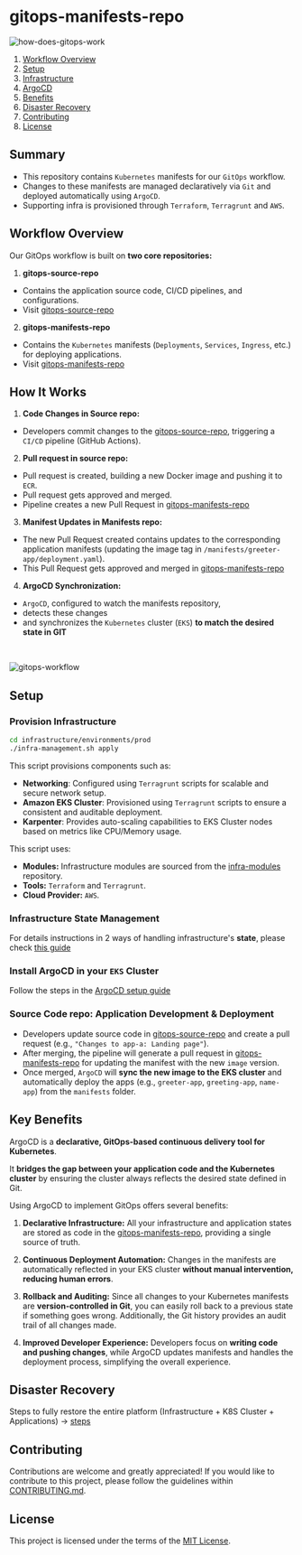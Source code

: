# gitops-manifests-repo

![how-does-gitops-work](https://github.com/user-attachments/assets/46b60c9a-3c8b-4ecc-a853-a13debff154b)

1. [Workflow Overview](#workflow_overview)
1. [Setup](#setup)
1. [Infrastructure](#infrastructure)
1. [ArgoCD](#argocd)
1. [Benefits](#benefits)
1. [Disaster Recovery](#disaster_recovery)
1. [Contributing](#contributing)
1. [License](#license)

## Summary

- This repository contains `Kubernetes` manifests for our `GitOps` workflow.
- Changes to these manifests are managed declaratively via `Git` and deployed automatically using `ArgoCD`.
- Supporting infra is provisioned through `Terraform`, `Terragrunt` and `AWS`.

## Workflow Overview

Our GitOps workflow is built on **two core repositories:**

1. **gitops-source-repo**

- Contains the application source code, CI/CD pipelines, and configurations.
- Visit [gitops-source-repo](https://github.com/juanroldan1989/gitops-source-repo)

2. **gitops-manifests-repo**

- Contains the `Kubernetes` manifests (`Deployments`, `Services`, `Ingress`, etc.) for deploying applications.
- Visit [gitops-manifests-repo](https://github.com/juanroldan1989/gitops-manifests-repo)

## How It Works

1. **Code Changes in Source repo:**

- Developers commit changes to the [gitops-source-repo](https://github.com/juanroldan1989/gitops-source-repo), triggering a `CI/CD` pipeline (GitHub Actions).

2. **Pull request in source repo:**

- Pull request is created, building a new Docker image and pushing it to `ECR`.
- Pull request gets approved and merged.
- Pipeline creates a new Pull Request in [gitops-manifests-repo](https://github.com/juanroldan1989/gitops-manifests-repo)

3. **Manifest Updates in Manifests repo:**

- The new Pull Request created contains updates to the corresponding application manifests (updating the image tag in `/manifests/greeter-app/deployment.yaml`).
- This Pull Request gets approved and merged in [gitops-manifests-repo](https://github.com/juanroldan1989/gitops-manifests-repo)

4. **ArgoCD Synchronization:**

- `ArgoCD`, configured to watch the manifests repository,
- detects these changes
- and synchronizes the `Kubernetes` cluster (`EKS`) **to match the desired state in GIT**

<br>

![gitops-workflow](https://github.com/user-attachments/assets/e944156e-2ab3-41db-a9cb-4892aa849307)

## Setup

### Provision Infrastructure

```bash
cd infrastructure/environments/prod
./infra-management.sh apply
```

This script provisions components such as:

- **Networking**: Configured using `Terragrunt` scripts for scalable and secure network setup.
- **Amazon EKS Cluster**: Provisioned using `Terragrunt` scripts to ensure a consistent and auditable deployment.
- **Karpenter**: Provides auto-scaling capabilities to EKS Cluster nodes based on metrics like CPU/Memory usage.

This script uses:

- **Modules:** Infrastructure modules are sourced from the [infra-modules](https://github.com/juanroldan1989/infra-modules/) repository.
- **Tools:** `Terraform` and `Terragrunt`.
- **Cloud Provider:** `AWS`.

### Infrastructure State Management

For details instructions in 2 ways of handling infrastructure's **state**, please check [this guide](/INFRA_STATE.md)

### Install ArgoCD in your `EKS` Cluster

Follow the steps in the [ArgoCD setup guide](/argocd/README.md)

### Source Code repo: Application Development & Deployment

- Developers update source code in [gitops-source-repo](https://github.com/juanroldan1989/gitops-source-repo) and create a pull request (e.g., `"Changes to app-a: Landing page"`).
- After merging, the pipeline will generate a pull request in [gitops-manifests-repo](https://github.com/juanroldan1989/gitops-manifests-repo) for updating the manifest with the new `image` version.
- Once merged, `ArgoCD` will **sync the new image to the EKS cluster** and automatically deploy the apps (e.g., `greeter-app`, `greeting-app`, `name-app`) from the `manifests` folder.

## Key Benefits

ArgoCD is a **declarative, GitOps-based continuous delivery tool for Kubernetes**.

It **bridges the gap between your application code and the Kubernetes cluster** by ensuring the cluster always reflects the desired state defined in Git.

Using ArgoCD to implement GitOps offers several benefits:

1. **Declarative Infrastructure:** All your infrastructure and application states are stored as code in the [gitops-manifests-repo](https://github.com/juanroldan1989/gitops-manifests-repo), providing a single source of truth.

2. **Continuous Deployment Automation:** Changes in the manifests are automatically reflected in your EKS cluster **without manual intervention, reducing human errors**.

3. **Rollback and Auditing:** Since all changes to your Kubernetes manifests are **version-controlled in Git**, you can easily roll back to a previous state if something goes wrong. Additionally, the Git history provides an audit trail of all changes made.

4. **Improved Developer Experience:** Developers focus on **writing code and pushing changes**, while ArgoCD updates manifests and handles the deployment process, simplifying the overall experience.

## Disaster Recovery

Steps to fully restore the entire platform (Infrastructure + K8S Cluster + Applications) -> [steps](RECOVERY.md)

## Contributing

Contributions are welcome and greatly appreciated! If you would like to contribute to this project, please follow the guidelines within [CONTRIBUTING.md](CONTRIBUTING.md).

## License

This project is licensed under the terms of the [MIT License](LICENSE).

